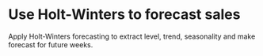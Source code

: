 # Use Holt-Winters to forecast sales
 Apply Holt-Winters forecasting to extract level, trend, seasonality and make forecast for future weeks.
